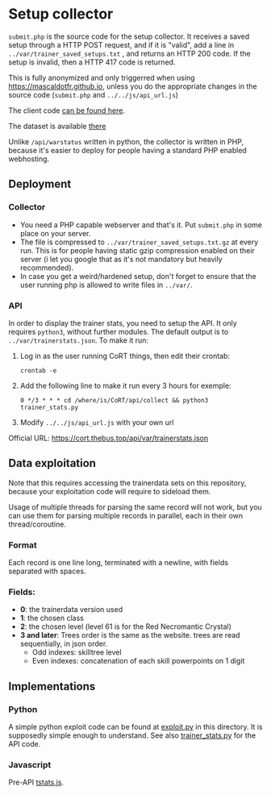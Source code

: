 # Setup collector

`submit.php` is the source code for the setup collector. It receives a saved
setup through a HTTP POST request, and if it is "valid", add a line in
`../var/trainer_saved_setups.txt` , and returns an HTTP 200 code. If the setup
is invalid, then a HTTP 417 code is returned.

This is fully anonymized and only triggerred when using
https://mascaldotfr.github.io, unless you do the appropriate changes in the
source code (`submit.php` and `../../js/api_url.js`)

The client code [can be found here](https://github.com/mascaldotfr/CoRT/commit/677a0c6cac5f265a5cf7719857bf2db9a1b483e1).

The dataset is available [there](https://cort.thebus.top/api/var/trainer_saved_setups.txt)

Unlike `/api/warstatus` written in python, the collector is written in PHP, because
it's easier to deploy for people having a standard PHP enabled webhosting.

## Deployment

### Collector

- You need a PHP capable webserver and that's it. Put `submit.php` in some place on your server.
- The file is compressed to `../var/trainer_saved_setups.txt.gz` at every run.
  This is for people having static gzip compression enabled on their server (i
  let you google that as it's not mandatory but heavily recommended).
- In case you get a weird/hardened setup, don't forget to ensure that the user running
  php is allowed to write files in `../var/`.

### API

In order to display the trainer stats, you need to setup the API. It only
requires `python3`, without further modules. The default output is to
`../var/trainerstats.json`. To make it run:

1. Log in as the user running CoRT things, then edit their crontab:
	```
	crontab -e
	```
2. Add the following line to make it run every 3 hours for exemple:
	```
	0 */3 * * * cd /where/is/CoRT/api/collect && python3 trainer_stats.py
	```
3. Modify `../../js/api_url.js` with your own url

Official URL: https://cort.thebus.top/api/var/trainerstats.json

## Data exploitation

Note that this requires accessing the trainerdata sets on this repository,
because your exploitation code will require to sideload them.

Usage of multiple threads for parsing the same record will not work, but you
can use them for parsing multiple records in parallel, each in their own
thread/coroutine.

### Format

Each record is one line long, terminated with a newline, with fields separated
with spaces.

### Fields:

- **0**: the trainerdata version used
- **1**: the chosen class
- **2**: the chosen level (level 61 is for the Red Necromantic Crystal)
- **3 and later**: Trees order is the same as the website. trees are read
                   sequentially, in json order.
    - Odd indexes: skilltree level
    - Even indexes: concatenation of each skill powerpoints on 1 digit

## Implementations

### Python

A simple python exploit code can be found at [exploit.py](exploit.py) in this
directory. It is supposedly simple enough to understand. See also
[trainer_stats.py](trainer_stats.py) for the API code.

### Javascript

Pre-API [tstats.js](https://github.com/mascaldotfr/CoRT/blob/154b8cf8aea81fe9b3dc2c9a44c3fdc6b5fa2741/js/tstats.js).
